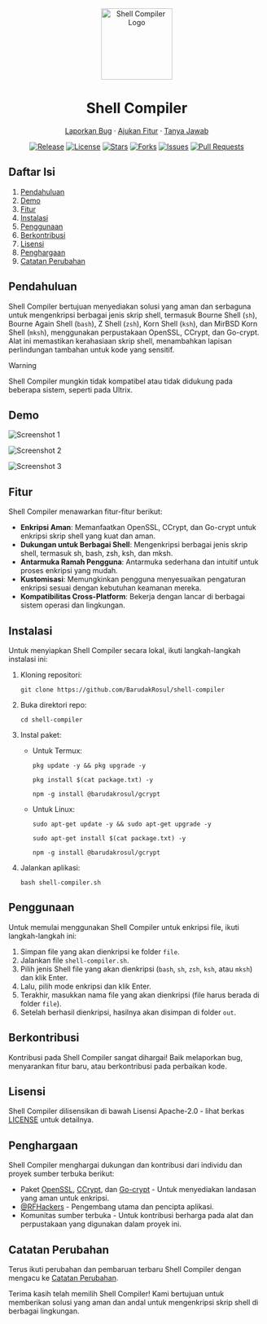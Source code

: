 <div align="center">
  <img src="https://raw.githubusercontent.com/BarudakRosul/shell-compiler/master/images/logo.svg" alt="Shell Compiler Logo" width="140"/>
  <h1>Shell Compiler</h1>
  <p><a href="https://github.com/BarudakRosul/shell-compiler/issues/new?assignees=&labels=bug&projects=&template=bug_report.yml">Laporkan Bug</a> · <a href="https://github.com/BarudakRosul/shell-compiler/issues/new?assignees=&labels=enhancement&projects=&template=feature_request.yml">Ajukan Fitur</a> · <a href="https://github.com/BarudakRosul/shell-compiler/discussions/new?category=q-a">Tanya Jawab</a></p>
  <p>
    <a href="https://github.com/BarudakRosul/shell-compiler/releases"><img src="https://img.shields.io/github/v/tag/BarudakRosul/shell-compiler?label=release" alt="Release"/></a>
    <a href="/LICENSE"><img src="https://img.shields.io/github/license/BarudakRosul/shell-compiler" alt="License"/></a>
    <a href="https://github.com/BarudakRosul/shell-compiler/stargazers"><img src="https://img.shields.io/github/stars/BarudakRosul/shell-compiler" alt="Stars"/></a>
    <a href="https://github.com/BarudakRosul/shell-compiler/network/members"><img src="https://img.shields.io/github/forks/BarudakRosul/shell-compiler" alt="Forks"/></a>
    <a href="https://github.com/BarudakRosul/shell-compiler/issues"><img src="https://img.shields.io/github/issues/BarudakRosul/shell-compiler" alt="Issues"/></a>
    <a href="https://github.com/BarudakRosul/shell-compiler/pulls"><img src="https://img.shields.io/github/issues-pr/BarudakRosul/shell-compiler" alt="Pull Requests"/></a>
  </p>
</div>

## Daftar Isi

1. [Pendahuluan](#pendahuluan)
2. [Demo](#demo)
3. [Fitur](#fitur)
4. [Instalasi](#instalasi)
5. [Penggunaan](#penggunaan)
6. [Berkontribusi](#berkontribusi)
7. [Lisensi](#lisensi)
8. [Penghargaan](#penghargaan)
9. [Catatan Perubahan](#catatan-perubahan)

## Pendahuluan

Shell Compiler bertujuan menyediakan solusi yang aman dan serbaguna untuk mengenkripsi berbagai jenis skrip shell, termasuk Bourne Shell (`sh`), Bourne Again Shell (`bash`), Z Shell (`zsh`), Korn Shell (`ksh`), dan MirBSD Korn Shell (`mksh`), menggunakan perpustakaan OpenSSL, CCrypt, dan Go-crypt. Alat ini memastikan kerahasiaan skrip shell, menambahkan lapisan perlindungan tambahan untuk kode yang sensitif.

> [!WARNING]
> Shell Compiler mungkin tidak kompatibel atau tidak didukung pada beberapa sistem, seperti pada Ultrix.

## Demo

![Screenshot 1](https://raw.githubusercontent.com/BarudakRosul/shell-compiler/master/images/screenshot_1.png)

![Screenshot 2](https://raw.githubusercontent.com/BarudakRosul/shell-compiler/master/images/screenshot_2.png)

![Screenshot 3](https://raw.githubusercontent.com/BarudakRosul/shell-compiler/master/images/screenshot_3.png)

## Fitur

Shell Compiler menawarkan fitur-fitur berikut:

- **Enkripsi Aman**: Memanfaatkan OpenSSL, CCrypt, dan Go-crypt untuk enkripsi skrip shell yang kuat dan aman.
- **Dukungan untuk Berbagai Shell**: Mengenkripsi berbagai jenis skrip shell, termasuk sh, bash, zsh, ksh, dan mksh.
- **Antarmuka Ramah Pengguna**: Antarmuka sederhana dan intuitif untuk proses enkripsi yang mudah.
- **Kustomisasi**: Memungkinkan pengguna menyesuaikan pengaturan enkripsi sesuai dengan kebutuhan keamanan mereka.
- **Kompatibilitas Cross-Platform**: Bekerja dengan lancar di berbagai sistem operasi dan lingkungan.

## Instalasi

Untuk menyiapkan Shell Compiler secara lokal, ikuti langkah-langkah instalasi ini:

1. Kloning repositori:

   ```shell
   git clone https://github.com/BarudakRosul/shell-compiler
   ```

2. Buka direktori repo:

   ```shell
   cd shell-compiler
   ```

3. Instal paket:
   - Untuk Termux:
     ```shell
     pkg update -y && pkg upgrade -y
     ```
     ```shell
     pkg install $(cat package.txt) -y
     ```
     ```shell
     npm -g install @barudakrosul/gcrypt
     ```
   - Untuk Linux:
     ```shell
     sudo apt-get update -y && sudo apt-get upgrade -y
     ```
     ```shell
     sudo apt-get install $(cat package.txt) -y
     ```
     ```shell
     npm -g install @barudakrosul/gcrypt
     ```

4. Jalankan aplikasi:

   ```shell
   bash shell-compiler.sh
   ```

## Penggunaan

Untuk memulai menggunakan Shell Compiler untuk enkripsi file, ikuti langkah-langkah ini:

1. Simpan file yang akan dienkripsi ke folder `file`.
2. Jalankan file `shell-compiler.sh`.
3. Pilih jenis Shell file yang akan dienkripsi (`bash`, `sh`, `zsh`, `ksh`, atau `mksh`) dan klik Enter.
4. Lalu, pilih mode enkripsi dan klik Enter.
5. Terakhir, masukkan nama file yang akan dienkripsi (file harus berada di folder `file`).
6. Setelah berhasil dienkripsi, hasilnya akan disimpan di folder `out`.

## Berkontribusi

Kontribusi pada Shell Compiler sangat dihargai! Baik melaporkan bug, menyarankan fitur baru, atau berkontribusi pada perbaikan kode.

## Lisensi

Shell Compiler dilisensikan di bawah Lisensi Apache-2.0 - lihat berkas [LICENSE](/LICENSE) untuk detailnya.

## Penghargaan

Shell Compiler menghargai dukungan dan kontribusi dari individu dan proyek sumber terbuka berikut:

- Paket [OpenSSL](https://www.openssl.org), [CCrypt](https://ccrypt.sourceforge.net), dan [Go-crypt](https://github.com/BarudakRosul/go-crypt) - Untuk menyediakan landasan yang aman untuk enkripsi.
- [@RFHackers](https://github.com/RFHackers) - Pengembang utama dan pencipta aplikasi.
- Komunitas sumber terbuka - Untuk kontribusi berharga pada alat dan perpustakaan yang digunakan dalam proyek ini.

## Catatan Perubahan

Terus ikuti perubahan dan pembaruan terbaru Shell Compiler dengan mengacu ke [Catatan Perubahan](https://github.com/BarudakRosul/shell-compiler/releases).

Terima kasih telah memilih Shell Compiler! Kami bertujuan untuk memberikan solusi yang aman dan andal untuk mengenkripsi skrip shell di berbagai lingkungan.

